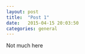 ```yaml
---
layout: post
title:  "Post 1"
date:   2015-04-15 20:03:50
categories: general
---
```

Not much here
